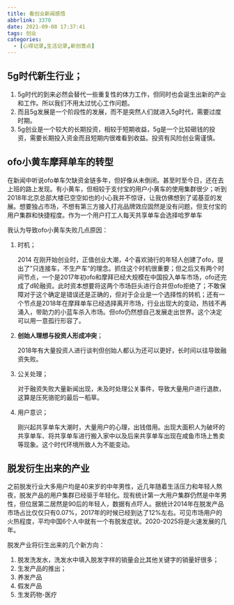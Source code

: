 ```yaml
---
title: 看创业新闻感悟
abbrlink: 3370
date: 2021-09-08 17:37:41
tags: 创业
categories:
  - [心得记录,生活记录,新创意点]
---
```

## 5g时代新生行业；

1. 5g时代的到来必然会替代一些重复性的体力工作，但同时也会诞生出新的产业和工作。所以我们不用太过忧心工作问题。
2. 而且5g发展是一个阶段性的发展，而不是突然人们就进入5g时代，需要过度时期。
3. 5g创业是一个较大的长期投资，相较于短期收益，5g是一个比较砸钱的投资，需要长期投入资金而且短期内很难看到收益。投资有风险创业需谨慎。

## ofo小黄车摩拜单车的转型

在新闻中听说ofo单车欠缺资金链多年，但好像从未倒闭。甚至时至今日，还在去上班的路上发现。有小黄车，但相较于支付宝的用户小黄车的使用集群很少；听到2018年北京总部大楼已空空如也的小心我并不惊讶，让我仿佛想到了诺基亚的发展。想要独占市场，不想有第三方接入打兆品牌效应固然是没有问题，但支付宝的用户集群和快捷程度。作为一个用户打工人每天共享单车会选择哈罗单车

我认为导致ofo小黄车失败几点原因：

1. 时机；

   2014 在刚开始创业时，正值创业大潮，4个喜欢骑行的年轻人创建了ofo，提出了”只连接车，不生产车“的理念。抓住这个时机很重要；但之后又有两个时间节点，一个是2017年初ofo和摩拜已经大规模在中国投入单车市场，ofo还完成了d轮融资。此时资本想要将这两个市场巨头进行合并但ofo拒绝了；不敢保障对于这个确定是错误还是正确的，但对于企业是一个选择性的转机；还有一个节点是2018年在摩拜单车已经选择离开市场，行业出现大的变动，热钱不再涌入，带助力的小蓝车杀入市场。但ofo仍然想自己发展走出世界。这个决定可以用一意孤行形容了。
2. **创始人理想与投资人形成冲突**；

   2018年有大量投资人进行谈判但创始人都认为还可以更好，长时间以往导致融资失败。
3. 公关处理；

   对于融资失败大量新闻出现，未及时处理公关事件，导致大量用户进行退款，这算是压死骆驼的最后一稻草。
4. 用户意识；

   刚兴起共享单车大潮时，大量用户的心理，出钱借用。出现大面积人为破坏的共享单车、将共享单车进行搬入家中以及后来共享单车出现在咸鱼市场上售卖等现象。这个时代环境所致人为不能变动。

## 脱发衍生出来的产业

之前脱发行业大多用户均是40来岁的中年男性，近几年随着生活压力和年轻人熬夜，脱发产品的用户集群已经驱于年轻化。现有统计第一大用户集群仍然是中年男性，但位居第二居然是90后的年轻人，数据有点吓人。据统计2014年在脱发产品市场占比仅仅只有0.07%，2017年的时候已经到达了12%左右。可见市场用户的火热程度，平均中国6个人中就有一个有脱发症状。2020-2025将是火速发展的几年。

脱发产业将衍生出来的几个新方向：

1. 脱发洗发水，洗发水中填入脱发字样的销量会比其他关键字的销量好很多；
2. 生发产品的推出；
3. 养发产品
4. 假发产品
5. 生发药物-医疗
